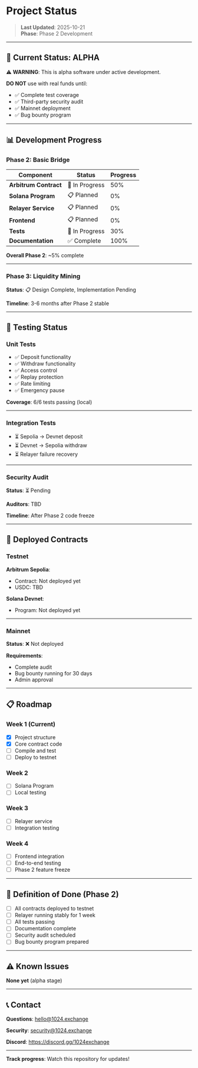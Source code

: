 # Project Status

> **Last Updated**: 2025-10-21  
> **Phase**: Phase 2 Development

---

## 🚧 Current Status: **ALPHA**

⚠️ **WARNING**: This is alpha software under active development.

**DO NOT** use with real funds until:
- ✅ Complete test coverage
- ✅ Third-party security audit
- ✅ Mainnet deployment
- ✅ Bug bounty program

---

## 📊 Development Progress

### Phase 2: Basic Bridge

| Component | Status | Progress |
|-----------|--------|----------|
| **Arbitrum Contract** | 🔧 In Progress | 50% |
| **Solana Program** | 📋 Planned | 0% |
| **Relayer Service** | 📋 Planned | 0% |
| **Frontend** | 📋 Planned | 0% |
| **Tests** | 🔧 In Progress | 30% |
| **Documentation** | ✅ Complete | 100% |

**Overall Phase 2**: ~5% complete

---

### Phase 3: Liquidity Mining

**Status**: 📋 Design Complete, Implementation Pending

**Timeline**: 3-6 months after Phase 2 stable

---

## 🧪 Testing Status

### Unit Tests

- ✅ Deposit functionality
- ✅ Withdraw functionality
- ✅ Access control
- ✅ Replay protection
- ✅ Rate limiting
- ✅ Emergency pause

**Coverage**: 6/6 tests passing (local)

---

### Integration Tests

- ⏳ Sepolia → Devnet deposit
- ⏳ Devnet → Sepolia withdraw
- ⏳ Relayer failure recovery

---

### Security Audit

**Status**: ⏳ Pending

**Auditors**: TBD

**Timeline**: After Phase 2 code freeze

---

## 🔗 Deployed Contracts

### Testnet

**Arbitrum Sepolia**:
- Contract: Not deployed yet
- USDC: TBD

**Solana Devnet**:
- Program: Not deployed yet

---

### Mainnet

**Status**: ❌ Not deployed

**Requirements**:
- Complete audit
- Bug bounty running for 30 days
- Admin approval

---

## 📋 Roadmap

### Week 1 (Current)

- [x] Project structure
- [x] Core contract code
- [ ] Compile and test
- [ ] Deploy to testnet

### Week 2

- [ ] Solana Program
- [ ] Local testing

### Week 3

- [ ] Relayer service
- [ ] Integration testing

### Week 4

- [ ] Frontend integration
- [ ] End-to-end testing
- [ ] Phase 2 feature freeze

---

## 🎯 Definition of Done (Phase 2)

- [ ] All contracts deployed to testnet
- [ ] Relayer running stably for 1 week
- [ ] All tests passing
- [ ] Documentation complete
- [ ] Security audit scheduled
- [ ] Bug bounty program prepared

---

## ⚠️ Known Issues

**None yet** (alpha stage)

---

## 📞 Contact

**Questions**: hello@1024.exchange

**Security**: security@1024.exchange

**Discord**: https://discord.gg/1024exchange

---

**Track progress**: Watch this repository for updates!

